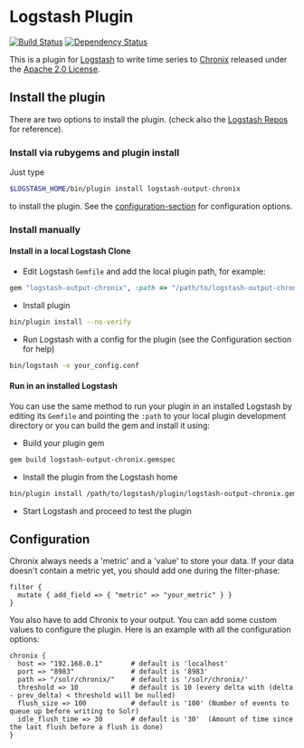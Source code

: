 # Logstash Plugin

[![Build Status](https://travis-ci.org/ChronixDB/chronix.logstash.svg?branch=master)](https://travis-ci.org/ChronixDB/chronix.logstash)
[![Dependency Status](https://dependencyci.com/github/ChronixDB/chronix.logstash/badge)](https://dependencyci.com/github/ChronixDB/chronix.logstash)

This is a plugin for [Logstash](https://github.com/elastic/logstash) to write time series to [Chronix](https://github.com/ChronixDB) released under the [Apache 2.0 License](LICENSE).

## Install the plugin

There are two options to install the plugin. (check also the [Logstash Repos](https://github.com/logstash-plugins/logstash-output-example#2-running-your-unpublished-plugin-in-logstash) for reference).

### Install via rubygems and plugin install
Just type 
```sh
$LOGSTASH_HOME/bin/plugin install logstash-output-chronix
```
to install the plugin. See the [configuration-section](#configuration) for configuration options.

### Install manually

#### Install in a local Logstash Clone
- Edit Logstash `Gemfile` and add the local plugin path, for example:
```ruby
gem "logstash-output-chronix", :path => "/path/to/logstash-output-chronix"
```
- Install plugin
```sh
bin/plugin install --no-verify
```
- Run Logstash with a config for the plugin (see the Configuration section for help)
```sh
bin/logstash -e your_config.conf
```

#### Run in an installed Logstash

You can use the same method to run your plugin in an installed Logstash by editing its `Gemfile` and pointing the `:path` to your local plugin development directory or you can build the gem and install it using:

- Build your plugin gem
```sh
gem build logstash-output-chronix.gemspec
```
- Install the plugin from the Logstash home
```sh
bin/plugin install /path/to/logstash/plugin/logstash-output-chronix.gem
```
- Start Logstash and proceed to test the plugin


## Configuration

Chronix always needs a 'metric' and a 'value' to store your data.
If your data doesn't contain a metric yet, you should add one during the filter-phase:
```
filter {
  mutate { add_field => { "metric" => "your_metric" } }
}
```

You also have to add Chronix to your output. You can add some custom values to configure the plugin.
Here is an example with all the configuration options:
```
chronix {
  host => "192.168.0.1"       # default is 'localhost'
  port => "8983"              # default is '8983'
  path => "/solr/chronix/"    # default is '/solr/chronix/'
  threshold => 10             # default is 10 (every delta with (delta - prev_delta) < threshold will be nulled)
  flush_size => 100           # default is '100' (Number of events to queue up before writing to Solr)
  idle_flush_time => 30       # default is '30'  (Amount of time since the last flush before a flush is done)
}
```

